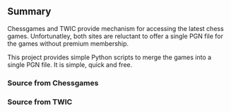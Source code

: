 ## Summary

Chessgames and TWIC provide mechanism for accessing the latest chess games. Unfortunatley, both sites are reluctant to offer a single PGN file for the games without premium membership.

This project provides simple Python scripts to merge the games into a single PGN file. It is simple, quick and free.

### Source from Chessgames

### Source from TWIC
